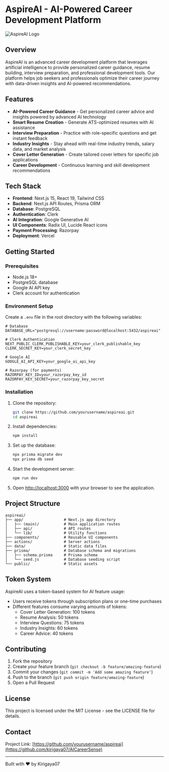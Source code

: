 # AspireAI - AI-Powered Career Development Platform

![AspireAI Logo](https://via.placeholder.com/150x50?text=AspireAI)

## Overview

AspireAI is an advanced career development platform that leverages artificial intelligence to provide personalized career guidance, resume building, interview preparation, and professional development tools. Our platform helps job seekers and professionals optimize their career journey with data-driven insights and AI-powered recommendations.

## Features

- **AI-Powered Career Guidance** - Get personalized career advice and insights powered by advanced AI technology
- **Smart Resume Creation** - Generate ATS-optimized resumes with AI assistance
- **Interview Preparation** - Practice with role-specific questions and get instant feedback
- **Industry Insights** - Stay ahead with real-time industry trends, salary data, and market analysis
- **Cover Letter Generation** - Create tailored cover letters for specific job applications
- **Career Development** - Continuous learning and skill development recommendations

## Tech Stack

- **Frontend**: Next.js 15, React 19, Tailwind CSS
- **Backend**: Next.js API Routes, Prisma ORM
- **Database**: PostgreSQL
- **Authentication**: Clerk
- **AI Integration**: Google Generative AI
- **UI Components**: Radix UI, Lucide React icons
- **Payment Processing**: Razorpay
- **Deployment**: Vercel

## Getting Started

### Prerequisites

- Node.js 18+ 
- PostgreSQL database
- Google AI API key
- Clerk account for authentication

### Environment Setup

Create a `.env` file in the root directory with the following variables:

```
# Database
DATABASE_URL="postgresql://username:password@localhost:5432/aspireai"

# Clerk Authentication
NEXT_PUBLIC_CLERK_PUBLISHABLE_KEY=your_clerk_publishable_key
CLERK_SECRET_KEY=your_clerk_secret_key

# Google AI
GOOGLE_AI_API_KEY=your_google_ai_api_key

# Razorpay (for payments)
RAZORPAY_KEY_ID=your_razorpay_key_id
RAZORPAY_KEY_SECRET=your_razorpay_key_secret
```

### Installation

1. Clone the repository:
   ```bash
   git clone https://github.com/yourusername/aspireai.git
   cd aspireai
   ```

2. Install dependencies:
   ```bash
   npm install
   ```

3. Set up the database:
   ```bash
   npx prisma migrate dev
   npx prisma db seed
   ```

4. Start the development server:
   ```bash
   npm run dev
   ```

5. Open [http://localhost:3000](http://localhost:3000) with your browser to see the application.

## Project Structure

```
aspireai/
├── app/                  # Next.js app directory
│   ├── (main)/           # Main application routes
│   ├── api/              # API routes
│   └── lib/              # Utility functions
├── components/           # Reusable UI components
├── actions/              # Server actions
├── data/                 # Static data files
├── prisma/               # Database schema and migrations
│   ├── schema.prisma     # Prisma schema
│   └── seed.js           # Database seeding script
└── public/               # Static assets
```

## Token System

AspireAI uses a token-based system for AI feature usage:

- Users receive tokens through subscription plans or one-time purchases
- Different features consume varying amounts of tokens:
  - Cover Letter Generation: 100 tokens
  - Resume Analysis: 50 tokens
  - Interview Questions: 75 tokens
  - Industry Insights: 60 tokens
  - Career Advice: 40 tokens

## Contributing

1. Fork the repository
2. Create your feature branch (`git checkout -b feature/amazing-feature`)
3. Commit your changes (`git commit -m 'Add some amazing feature'`)
4. Push to the branch (`git push origin feature/amazing-feature`)
5. Open a Pull Request

## License

This project is licensed under the MIT License - see the LICENSE file for details.

## Contact

Project Link: [https://github.com/yourusername/aspireai](https://github.com/kirigaya07/AICareerSense)

---
Built with ❤️ by Kirigaya07
